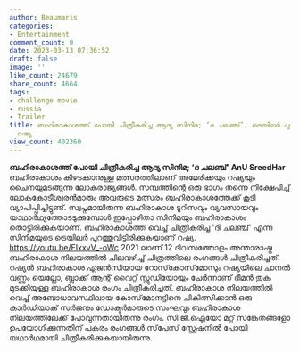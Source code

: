 ```yaml
---
author: Beaumaris
categories:
- Entertainment
comment_count: 0
date: 2023-03-13 07:36:52
draft: false
image: ''
like_count: 24679
share_count: 4664
tags:
- challenge movie
- russia
- Trailer
title: ബഹിരാകാശത്ത് പോയി ചിത്രീകരിച്ച ആദ്യ സിനിമ; ‘ദ ചലഞ്ച്’, ട്രെയിലർ പുറത്തുവിട്ട്
  റഷ്യ
view_count: 402360
---
```


**ബഹിരാകാശത്ത് പോയി ചിത്രീകരിച്ച ആദ്യ സിനിമ; ‘ദ ചലഞ്ച്’** **AnU SreedHar** ബഹിരാകാശം കീഴടക്കാനുള്ള മത്സരത്തിലാണ് അമേരിക്കയും റഷ്യയും ചൈനയുമടങ്ങുന്ന ലോകരാജ്യങ്ങൾ. സമ്പത്തിന്റെ ഒരു ഭാഗം തന്നെ നിക്ഷേപിച്ച് ലോകകോടീശ്വരൻമാരും അവരുടെ മത്സരം ബഹിരാകാശത്തേക്ക് കൂടി വ്യാപിപ്പിച്ചിട്ടുണ്ട്. സ്വപ്നമായിരുന്ന ബഹിരാകാശ ടൂറിസവും വ്യവസായവും യാഥാർഥ്യത്തോടടുക്കുമ്പോൾ ഇപ്പോഴിതാ സിനിമയും ബഹിരാകാശം തൊട്ടിരിക്കുകയാണ്. ബഹിരാകാശത്ത് വെച്ച് ചിത്രീകരിച്ച 'ദി ചലഞ്ച്' എന്ന സിനിമയുടെ ട്രെയിലർ പുറത്തുവിട്ടിരിക്കുകയാണ് റഷ്യ. https://youtu.be/FIxxvV_-oWc 2021 ലാണ് 12 ദിവസത്തോളം അന്താരാഷ്ട്ര ബഹിരാകാശ നിലയത്തില്‍ ചിലവഴിച്ച് ചിത്രത്തിലെ രംഗങ്ങള്‍ ചിത്രീകരിച്ചത്. റഷ്യന്‍ ബഹിരാകാശ ഏജന്‍സിയായ റോസ്‌കോസ്‌മോസും റഷ്യയിലെ ചാനല്‍ വണ്ണും യെല്ലോ, ബ്ലാക്ക് ആന്റ് വൈറ്റ് സ്റ്റുഡിയോയും ചേർന്നാണ് ഭീമൻ തുക മുടക്കിയുള്ള ബഹിരാകാശ രംഗം ചിത്രീകരിച്ചത്. ബഹിരാകാശ നിലയത്തില്‍ വെച്ച് അബോധാവസ്ഥിലായ കോസ്‌മോനട്ടിനെ ചികിത്സിക്കാന്‍ ഒരു കാര്‍ഡിയാക് സര്‍ജനും ഡോക്ടര്‍മാരുടെ സംഘവും ബഹിരാകാശ നിലയത്തിലേക്ക് പോവുന്നതായിരുന്നു രംഗം. സി.ജി.ഐയോ മറ്റ് സ​ങ്കേതങ്ങളോ ഉപയോഗിക്കുന്നതിന് പകരം രംഗങ്ങൾ സ്​പേസ് സ്റ്റേഷനിൽ പോയി യഥാർഥമായി ചിത്രീകരിക്കുകയായിരുന്നു.